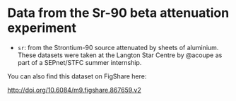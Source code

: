 Data from the Sr-90 beta attenuation experiment
===============================================

* `sr`: from the Strontium-90 source attenuated by sheets of
aluminium. These datasets were taken at the Langton Star Centre
by @acoupe as part of a SEPnet/STFC summer internship.

You can also find this dataset on FigShare here:

http://doi.org/10.6084/m9.figshare.867659.v2
